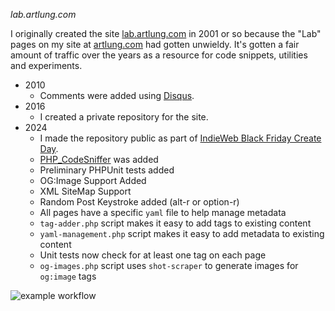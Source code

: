 *lab.artlung.com*

I originally created the site [lab.artlung.com](https://lab.artlung.com) in 2001 or so because the "Lab" pages on my site at [artlung.com](https://artlung.com) had gotten unwieldy. It's gotten a fair amount of traffic over the years as a resource for code snippets, utilities and experiments.

* 2010
  * Comments were added using [Disqus](https://disqus.com).
* 2016 
  * I created a private repository for the site.
* 2024 
  * I made the repository public as part of [IndieWeb Black Friday Create Day](https://indieweb.org/events/2024-black-friday-create-day).
  * [PHP_CodeSniffer](https://github.com/squizlabs/PHP_CodeSniffer) was added
  * Preliminary PHPUnit tests added
  * OG:Image Support Added
  * XML SiteMap Support
  * Random Post Keystroke added (alt-r or option-r)
  * All pages have a specific `yaml` file to help manage metadata
  * `tag-adder.php` script makes it easy to add tags to existing content
  * `yaml-management.php` script makes it easy to add metadata to existing content
  * Unit tests now check for at least one tag on each page
  * `og-images.php` script uses `shot-scraper` to generate images for `og:image` tags


![example workflow](https://github.com/artlung/lab.artlung.com/actions/workflows/ci.yml/badge.svg)
